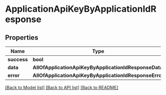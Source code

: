 # ApplicationApiKeyByApplicationIdResponse

## Properties
Name | Type | Description | Notes
------------ | ------------- | ------------- | -------------
**success** | **bool** |  | [optional] 
**data** | **AllOfApplicationApiKeyByApplicationIdResponseData** |  | [optional] 
**error** | **AllOfApplicationApiKeyByApplicationIdResponseError** |  | [optional] 

[[Back to Model list]](../README.md#documentation-for-models) [[Back to API list]](../README.md#documentation-for-api-endpoints) [[Back to README]](../README.md)

